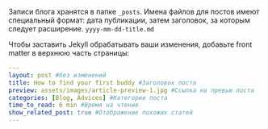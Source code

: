 Записи блога хранятся в папке `_posts`. Имена файлов для постов имеют специальный формат: дата публикации, затем заголовок, за которым следует расширение.
`yyyy-mm-dd-title.md`

Чтобы заставить Jekyll обрабатывать ваши изменения, добавьте front matter в верхнюю часть страницы:

```yml
---
layout: post #без изменений
title: How to find your first buddy #Заголовок поста
preview: assets/images/article-preview-1.jpg #Ссылка на превью поста
categories: [Blog, Advices] #Категории поста
time_to_read: 6 min #Время на чтение
show_related_post: true #Отображение похожих статей
---
```
